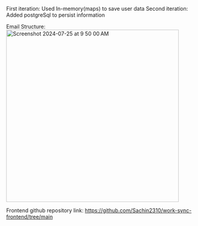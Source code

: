 First iteration: Used In-memory(maps) to save user data
Second iteration: Added postgreSql to persist information

Email Structure: 
<img width="461" alt="Screenshot 2024-07-25 at 9 50 00 AM" src="https://github.com/user-attachments/assets/8f4d8c0d-7e7d-43a5-945f-5c533f5cd2bc">

Frontend github repository link:
https://github.com/Sachin2310/work-sync-frontend/tree/main
